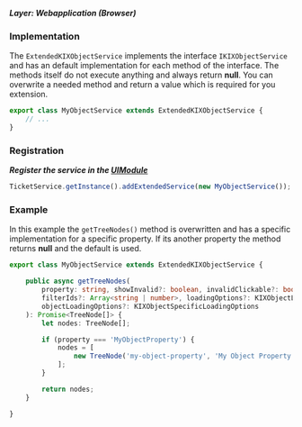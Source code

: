 ***Layer: Webapplication (Browser)***

### Implementation
The `ExtendedKIXObjectService` implements the interface `IKIXObjectService` and has an default implementation for each method of the interface. The methods itself do not execute anything and always return **null**. You can overwrite a needed method and return a value which is required for you extension.
```typescript
export class MyObjectService extends ExtendedKIXObjectService {
    // ...
}
```

### Registration
***Register the service in the [UIModule](#init-components)***
```typescript
TicketService.getInstance().addExtendedService(new MyObjectService());
```

### Example
In this example the `getTreeNodes()` method is overwritten and has a specific implementation for a specific property. If its another property the method returns **null** and the default is used.
```typescript
export class MyObjectService extends ExtendedKIXObjectService {

    public async getTreeNodes(
        property: string, showInvalid?: boolean, invalidClickable?: boolean,
        filterIds?: Array<string | number>, loadingOptions?: KIXObjectLoadingOptions,
        objectLoadingOptions?: KIXObjectSpecificLoadingOptions
    ): Promise<TreeNode[]> {
        let nodes: TreeNode[];

        if (property === 'MyObjectProperty') {
            nodes = [
                new TreeNode('my-object-property', 'My Object Property')
            ];
        }

        return nodes;
    }

}
```